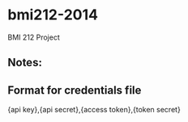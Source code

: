 bmi212-2014
===========

BMI 212 Project

Notes:
---

Format for credentials file
----
{api key},{api secret},{access token},{token secret}


